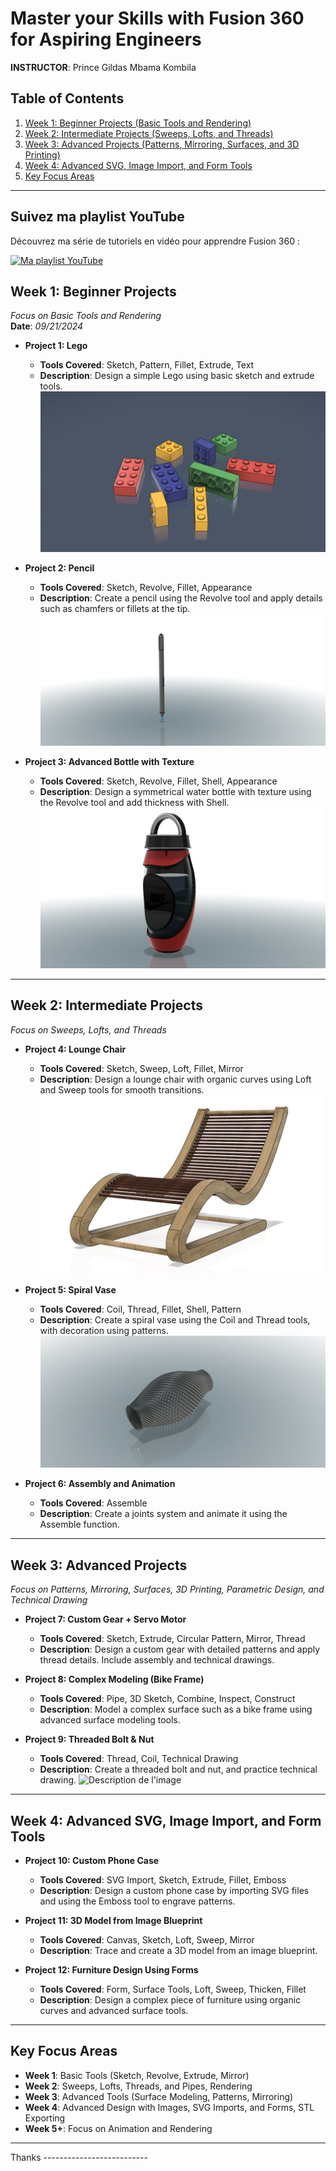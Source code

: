 # Master your Skills with Fusion 360 for Aspiring Engineers

**INSTRUCTOR**: Prince Gildas Mbama Kombila

## Table of Contents
1. [Week 1: Beginner Projects (Basic Tools and Rendering)](#week-1-beginner-projects)
2. [Week 2: Intermediate Projects (Sweeps, Lofts, and Threads)](#week-2-intermediate-projects)
3. [Week 3: Advanced Projects (Patterns, Mirroring, Surfaces, and 3D Printing)](#week-3-advanced-projects)
4. [Week 4: Advanced SVG, Image Import, and Form Tools](#week-4-advanced-svg-image-import-and-form-tools)
5. [Key Focus Areas](#key-focus-areas)

---

## Suivez ma playlist YouTube

Découvrez ma série de tutoriels en vidéo pour apprendre Fusion 360 :

[![Ma playlist YouTube](https://img.youtube.com/vi/m69QYgQ9Qoo/0.jpg)](https://www.youtube.com/playlist?list=PLRg64EkfUKGbRzQ0FXw6-oKFTymzAaZ-a)


## Week 1: Beginner Projects
*Focus on Basic Tools and Rendering*  
**Date**: *09/21/2024*

- **Project 1: Lego**
  - **Tools Covered**: Sketch, Pattern, Fillet, Extrude, Text
  - **Description**: Design a simple Lego using basic sketch and extrude tools.
  ![Description de l'image](./Session_1/lego/result/Lego_v7.png)

  
- **Project 2: Pencil**
  - **Tools Covered**: Sketch, Revolve, Fillet, Appearance
  - **Description**: Create a pencil using the Revolve tool and apply details such as chamfers or fillets at the tip.
   ![Description de l'image](./Session_1/pen/result/Untitled.png)

- **Project 3: Advanced Bottle with Texture**
  - **Tools Covered**: Sketch, Revolve, Fillet, Shell, Appearance
  - **Description**: Design a symmetrical water bottle with texture using the Revolve tool and add thickness with Shell.
  ![Description de l'image](./Session_1/Bottle/result/Bottle_v3.png)


---

## Week 2: Intermediate Projects
*Focus on Sweeps, Lofts, and Threads*

- **Project 4: Lounge Chair**
  - **Tools Covered**: Sketch, Sweep, Loft, Fillet, Mirror
  - **Description**: Design a lounge chair with organic curves using Loft and Sweep tools for smooth transitions.
  ![Description de l'image](./Session_2/Lounge_Chair/large.jpeg)

- **Project 5: Spiral Vase**
  - **Tools Covered**: Coil, Thread, Fillet, Shell, Pattern
  - **Description**: Create a spiral vase using the Coil and Thread tools, with decoration using patterns.
    ![Description de l'image](./Session_2/Spiral_Vase/result/TWIST_VASE_v2.png)



- **Project 6: Assembly and Animation**
  - **Tools Covered**: Assemble
  - **Description**: Create a joints system and animate it using the Assemble function.

---

## Week 3: Advanced Projects
*Focus on Patterns, Mirroring, Surfaces, 3D Printing, Parametric Design, and Technical Drawing*

- **Project 7: Custom Gear + Servo Motor**
  - **Tools Covered**: Sketch, Extrude, Circular Pattern, Mirror, Thread
  - **Description**: Design a custom gear with detailed patterns and apply thread details. Include assembly and technical drawings.

- **Project 8: Complex Modeling (Bike Frame)**
  - **Tools Covered**: Pipe, 3D Sketch, Combine, Inspect, Construct
  - **Description**: Model a complex surface such as a bike frame using advanced surface modeling tools.

- **Project 9: Threaded Bolt & Nut**
  - **Tools Covered**: Thread, Coil, Technical Drawing
  - **Description**: Create a threaded bolt and nut, and practice technical drawing.
   ![Description de l'image](./Session_3/Bolt_and_nuts/bolt.jpeg)

---

## Week 4: Advanced SVG, Image Import, and Form Tools

- **Project 10: Custom Phone Case**
  - **Tools Covered**: SVG Import, Sketch, Extrude, Fillet, Emboss
  - **Description**: Design a custom phone case by importing SVG files and using the Emboss tool to engrave patterns.

- **Project 11: 3D Model from Image Blueprint**
  - **Tools Covered**: Canvas, Sketch, Loft, Sweep, Mirror
  - **Description**: Trace and create a 3D model from an image blueprint.

- **Project 12: Furniture Design Using Forms**
  - **Tools Covered**: Form, Surface Tools, Loft, Sweep, Thicken, Fillet
  - **Description**: Design a complex piece of furniture using organic curves and advanced surface tools.

---

## Key Focus Areas
- **Week 1**: Basic Tools (Sketch, Revolve, Extrude, Mirror)
- **Week 2**: Sweeps, Lofts, Threads, and Pipes, Rendering
- **Week 3**: Advanced Tools (Surface Modeling, Patterns, Mirroring)
- **Week 4**: Advanced Design with Images, SVG Imports, and Forms, STL Exporting
- **Week 5+**: Focus on Animation and Rendering

---
Thanks --------------------------